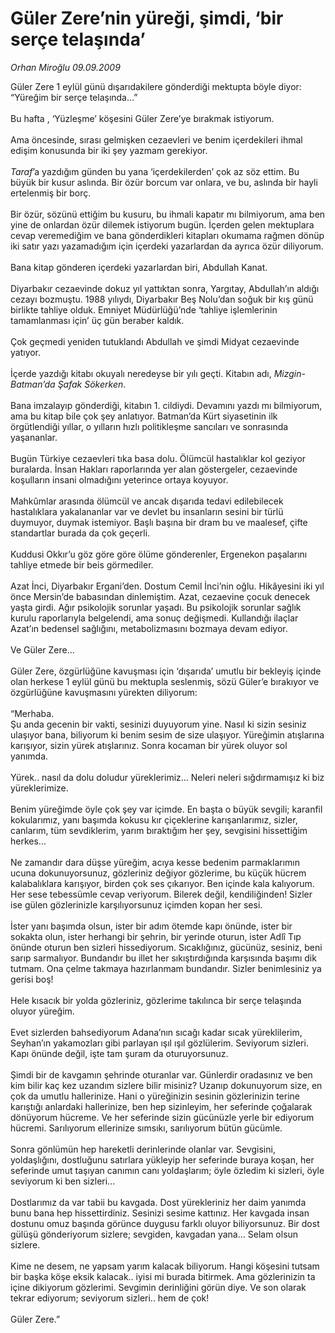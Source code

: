 # Güler Zere’nin yüreği, şimdi, ‘bir serçe telaşında’

*Orhan Miroğlu 09.09.2009*

<div class="taraf_structure_2col_1zq">
<div class="margen_n">



 <p>Güler Zere 1 eylül günü dışarıdakilere gönderdiği mektupta böyle diyor: “Yüreğim bir serçe telaşında...” <br/><br/>Bu hafta , ‘Yüzleşme’ köşesini Güler Zere’ye bırakmak istiyorum. <br/><br/>Ama öncesinde, sırası gelmişken cezaevleri ve benim içerdekileri ihmal edişim konusunda bir iki şey yazmam gerekiyor.<i> <br/><br/>Taraf</i>’a yazdığım günden bu yana ‘içerdekilerden’ çok az söz ettim. Bu büyük bir kusur aslında. Bir özür borcum var onlara, ve bu, aslında bir hayli ertelenmiş bir borç. <br/><br/>Bir özür, sözünü ettiğim bu kusuru, bu ihmali kapatır mı bilmiyorum, ama ben yine de onlardan özür dilemek istiyorum bugün. İçerden gelen mektuplara cevap veremediğim ve bana gönderdikleri kitapları okumama rağmen dönüp iki satır yazı yazamadığım için içerdeki yazarlardan da ayrıca özür diliyorum. <br/><br/>Bana kitap gönderen içerdeki yazarlardan biri, Abdullah Kanat. <br/><br/>Diyarbakır cezaevinde dokuz yıl yattıktan sonra, Yargıtay, Abdullah’ın aldığı cezayı bozmuştu. 1988 yılıydı, Diyarbakır Beş Nolu’dan soğuk bir kış günü birlikte tahliye olduk. Emniyet Müdürlüğü’nde ‘tahliye işlemlerinin tamamlanması için’ üç gün beraber kaldık. <br/><br/>Çok geçmedi yeniden tutuklandı Abdullah ve şimdi Midyat cezaevinde yatıyor. <br/><br/>İçerde yazdığı kitabı okuyalı neredeyse bir yılı geçti. Kitabın adı, <i>Mizgin-Batman’da Şafak Sökerken</i>. <br/><br/>Bana imzalayıp gönderdiği, kitabın 1. cildiydi. Devamını yazdı mı bilmiyorum, ama bu kitap bile çok şey anlatıyor. Batman’da Kürt siyasetinin ilk örgütlendiği yıllar, o yılların hızlı politikleşme sancıları ve sonrasında yaşananlar. <br/><br/>Bugün Türkiye cezaevleri tıka basa dolu. Ölümcül hastalıklar kol geziyor buralarda. İnsan Hakları raporlarında yer alan göstergeler, cezaevinde koşulların insani olmadığını yeterince ortaya koyuyor. <br/><br/>Mahkûmlar arasında ölümcül ve ancak dışarıda tedavi edilebilecek hastalıklara yakalananlar var ve devlet bu insanların sesini bir türlü duymuyor, duymak istemiyor. Başlı başına bir dram bu ve maalesef, çifte standartlar burada da çok geçerli. <br/><br/>Kuddusi Okkır’u göz göre göre ölüme gönderenler, Ergenekon paşalarını tahliye etmede bir beis görmediler. <br/><br/>Azat İnci, Diyarbakır Ergani’den. Dostum Cemil İnci’nin oğlu. Hikâyesini iki yıl önce Mersin’de babasından dinlemiştim. Azat, cezaevine çocuk denecek yaşta girdi. Ağır psikolojik sorunlar yaşadı. Bu psikolojik sorunlar sağlık kurulu raporlarıyla belgelendi, ama sonuç değişmedi. Kullandığı ilaçlar Azat’ın bedensel sağlığını, metabolizmasını bozmaya devam ediyor. <br/><br/>Ve Güler Zere... <br/><br/>Güler Zere, özgürlüğüne kavuşması için ‘dışarıda’ umutlu bir bekleyiş içinde olan herkese 1 eylül günü bu mektupla seslenmiş, sözü Güler’e bırakıyor ve özgürlüğüne kavuşmasını yürekten diliyorum: <br/><br/>“Merhaba. <br/>Şu anda gecenin bir vakti, sesinizi duyuyorum yine. Nasıl ki sizin sesiniz ulaşıyor bana, biliyorum ki benim sesim de size ulaşıyor. Yüreğimin atışlarına karışıyor, sizin yürek atışlarınız. Sonra kocaman bir yürek oluyor sol yanımda. <br/><br/>Yürek.. nasıl da dolu doludur yüreklerimiz... Neleri neleri sığdırmamışız ki biz yüreklerimize. <br/><br/>Benim yüreğimde öyle çok şey var içimde. En başta o büyük sevgili; karanfil kokularımız, yanı başımda kokusu kır çiçeklerine karışanlarımız, sizler, canlarım, tüm sevdiklerim, yarım bıraktığım her şey, sevgisini hissettiğim herkes... <br/><br/>Ne zamandır dara düşse yüreğim, acıya kesse bedenim parmaklarımın ucuna dokunuyorsunuz, gözleriniz değiyor gözlerime, bu küçük hücrem kalabalıklara karışıyor, birden çok ses çıkarıyor. Ben içinde kala kalıyorum. Her sese tebessümle cevap veriyorum. Bilerek değil, kendiliğinden! Sizler ise gülen gözlerinizle karşılıyorsunuz içimden kopan her sesi. <br/><br/>İster yanı başımda olsun, ister bir adım ötemde kapı önünde, ister bir sokakta olun, ister herhangi bir şehrin, bir yerinde oturun, ister Adlî Tıp önünde oturun ben sizleri hissediyorum. Sıcaklığınız, gücünüz, sesiniz, beni sarıp sarmalıyor. Bundandır bu illet her sıkıştırdığında karşısında başımı dik tutmam. Ona çelme takmaya hazırlanmam bundandır. Sizler benimlesiniz ya gerisi boş! <br/><br/>Hele kısacık bir yolda gözleriniz, gözlerime takılınca bir serçe telaşında oluyor yüreğim. <br/><br/>Evet sizlerden bahsediyorum Adana’nın sıcağı kadar sıcak yüreklilerim, Seyhan’ın yakamozları gibi parlayan ışıl ışıl gözlülerim. Seviyorum sizleri. Kapı önünde değil, işte tam şuram da oturuyorsunuz. <br/><br/>Şimdi bir de kavgamın şehrinde oturanlar var. Günlerdir oradasınız ve ben kim bilir kaç kez uzandım sizlere bilir misiniz? Uzanıp dokunuyorum size, en çok da umutlu hallerinize. Hani o yüreğinizin sesinin gözlerinizin terine karıştığı anlardaki hallerinize, ben hep sizinleyim, her seferinde çoğalarak dönüyorum hücreme. Ve her seferinde sizin gücünüzle yerle bir ediyorum hücremi. Sarılıyorum ellerinize sımsıkı, sarılıyorum bütün gücümle. <br/><br/>Sonra gönlümün hep hareketli derinlerinde olanlar var. Sevgisini, yoldaşlığını, dostluğunu satırlara yükleyip her seferinde buraya koşan, her seferinde umut taşıyan canımın canı yoldaşlarım; öyle özledim ki sizleri, öyle seviyorum ki ben sizleri... <br/><br/>Dostlarımız da var tabii bu kavgada. Dost yürekleriniz her daim yanımda bunu bana hep hissettirdiniz. Sesinizi sesime kattınız. Her kavgada insan dostunu omuz başında görünce duygusu farklı oluyor biliyorsunuz. Bir dost gülüşü gönderiyorum sizlere; sevgiden, kavgadan yana... Selam olsun sizlere. <br/><br/>Kime ne desem, ne yapsam yarım kalacak biliyorum. Hangi köşesini tutsam bir başka köşe eksik kalacak.. iyisi mi burada bitirmek. Ama gözlerinizin ta içine dikiyorum gözlerimi. Sevgimin derinliğini görün diye. Ve son olarak tekrar ediyorum; seviyorum sizleri.. hem de çok! <br/><br/>Güler Zere.”</p>
<br/>
<br/>
<br/>



<br/>


<div id="taraf_not">
</div>

</div>


</div>
